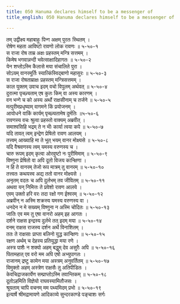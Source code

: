 ```yaml
---
title: 050 Hanuma declares himself to be a messenger of
title_english: 050 Hanuma declares himself to be a messenger of

---
```

तम् उद्वीक्ष्य महाबाहुः पिन्ग अक्षम् पुरतः स्थितम् ।  
रोषेण महता आविष्टो रावणो लोक रावणः ॥ ५-५०-१  
स राजा रोष ताम्र अक्षः प्रहस्तम् मन्त्रि सत्तमम् ।  
किमेष भगवान्नन्दी भवेत्साक्षादिहागतः ॥ ५-५०-२  
येन शप्तोऽस्मि कैलासे मया संचालिते पुरा ।  
सोऽयम् वानरमूर्तिः स्यात्किंस्विद्बाणो महासुरः ॥ ५-५०-३  
स राजा रोषताम्राक्षः प्रहस्तम् मन्त्रिसत्तमम् ।  
काल युक्तम् उवाच इदम् वचो विपुलम् अर्थवत् ॥ ५-५०-४  
दुरात्मा पृच्छ्यताम् एष कुतः किम् वा अस्य कारणम् ।  
वन भन्गे च को अस्य अर्थो राक्षसीनाम् च तर्जने ॥ ५-५०-५  
मत्पुरीमप्रधृष्याम् वागमने किं प्रयोजनम् ।  
आयोधने वाकिं कार्यम् पृच्छ्यतामेष दुर्मतिः ॥५-५०-६  
रावणस्य वचः श्रुत्वा प्रहस्तो वाक्यम् अब्रवीत् ।  
समाश्वसिहि भद्रम् ते न भीः कार्या त्वया कपे ॥ ५-५०-७  
यदि तावत् त्वम् इन्द्रेण प्रेषितो रावण आलयम् ।  
तत्त्वम् आख्याहि मा ते भूत् भयम् वानर मोक्ष्यसे ॥ ५-५०-८  
यदि वैश्रवणस्य त्वम् यमस्य वरुणस्य च ।  
चारु रूपम् इदम् कृत्वा ओरवुष्टो नः पुरीमिमाम् ॥ ५-५०-९  
विष्णुना प्रेषितो वा अपि दूतो विजय कान्क्षिणा ।  
न हि ते वानरम् तेजो रूप मात्रम् तु वानरम् ॥ ५-५०-१०  
तत्त्वतः कथयस्व अद्य ततो वानर मोक्ष्यसे ।  
अनृतम् वदतः च अपि दुर्लभम् तव जीवितम् ॥ ५-५०-११  
अथवा यन् निमित्तः ते प्रवेशो रावण आलये ।  
एवम् उक्तो हरि वरः तदा रक्षो गण ईश्वरम् ॥ ५-५०-१२  
अब्रवीन् न अस्मि शक्रस्य यमस्य वरुणस्य वा ।  
धनदेन न मे सख्यम् विष्णुना न अस्मि चोदितः ॥ ५-५०-१३  
जातिः एव मम तु एषा वानरो अहम् इह आगतः ।  
दर्शने राक्षस इन्द्रस्य दुर्लभे तत् इदम् मया ॥ ५-५०-१४  
वनम् राक्षस राजस्य दर्शन अर्थे विनाशितम् ।  
ततः ते राक्षसाः प्राप्ता बलिनो युद्ध कान्क्षिणः ॥ ५-५०-१५  
रक्षण अर्थम् च देहस्य प्रतियुद्धा मया रणे ।  
अस्त्र पाशैः न शक्यो अहम् बद्धुम् देव असुरैः अपि ॥ ५-५०-१६  
पितामहात् एव वरो मम अपि एषो अभ्युपागतः ।  
राजानम् द्रष्टु कामेन मया अस्त्रम् अनुवर्तितम् ॥ ५-५०-१७  
विमुक्तो अहम् अस्त्रेण राक्षसैः तु अतिपीडितः ।  
केवचिद्राजकार्येण सम्प्राप्तोऽस्मि तवान्तिकम् ॥ ५-५०-१८  
दूतोऽहमिति विज्ञेयो राघवस्यामितौजसः ।  
श्रूयताम् चापि वचनम् मम पथ्यमिदम् प्रभो ॥ ५-५०-१९  
इत्यार्षे श्रीमद्रामायणे आदिकाव्ये सुन्दरकाण्डे पङ्चाशः सर्गः